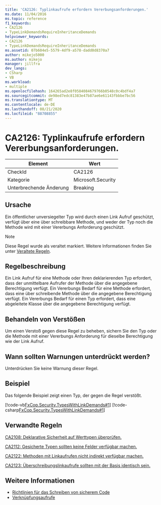 ```yaml
---
title: 'CA2126: Typlinkaufrufe erfordern Vererbungsanforderungen.'
ms.date: 11/04/2016
ms.topic: reference
f1_keywords:
- CA2126
- TypeLinkDemandsRequireInheritanceDemands
helpviewer_keywords:
- CA2126
- TypeLinkDemandsRequireInheritanceDemands
ms.assetid: 07b604e5-5579-4df9-a578-dadd0d8370a7
author: mikejo5000
ms.author: mikejo
manager: jillfra
dev_langs:
- CSharp
- VB
ms.workload:
- multiple
ms.openlocfilehash: 164265ad2e8f0584084679766b0548c0c4bdf4a7
ms.sourcegitcommit: de98ed7edc81383e47b87ae6e61143fbbbe7bc56
ms.translationtype: MT
ms.contentlocale: de-DE
ms.lasthandoff: 08/21/2020
ms.locfileid: "88708855"
---
```

# <a name="ca2126-type-link-demands-require-inheritance-demands"></a>CA2126: Typlinkaufrufe erfordern Vererbungsanforderungen.

|Element|Wert|
|-|-|
|CheckId|CA2126|
|Kategorie|Microsoft.Security|
|Unterbrechende Änderung|Breaking|

## <a name="cause"></a>Ursache
Ein öffentlicher unversiegelter Typ wird durch einen Link Aufruf geschützt, verfügt über eine über schreibbare Methode, und weder der Typ noch die Methode wird mit einer Vererbungs Anforderung geschützt.

> [!NOTE]
> Diese Regel wurde als veraltet markiert. Weitere Informationen finden Sie unter [Veraltete Regeln](fxcop-rule-port-status.md#deprecated-rules).

## <a name="rule-description"></a>Regelbeschreibung
Ein Link Aufruf für eine Methode oder Ihren deklarierenden Typ erfordert, dass der unmittelbare Aufrufer der Methode über die angegebene Berechtigung verfügt. Ein Vererbungs Bedarf für eine Methode erfordert, dass eine über schreibende Methode über die angegebene Berechtigung verfügt. Ein Vererbungs Bedarf für einen Typ erfordert, dass eine abgeleitete Klasse über die angegebene Berechtigung verfügt.

## <a name="how-to-fix-violations"></a>Behandeln von Verstößen
Um einen Verstoß gegen diese Regel zu beheben, sichern Sie den Typ oder die Methode mit einer Vererbungs Anforderung für dieselbe Berechtigung wie der Link Aufruf.

## <a name="when-to-suppress-warnings"></a>Wann sollten Warnungen unterdrückt werden?
Unterdrücken Sie keine Warnung dieser Regel.

## <a name="example"></a>Beispiel
Das folgende Beispiel zeigt einen Typ, der gegen die Regel verstößt.

[!code-vb[FxCop.Security.TypesWithLinkDemands#1](../code-quality/codesnippet/VisualBasic/ca2126-type-link-demands-require-inheritance-demands_1.vb)]
[!code-csharp[FxCop.Security.TypesWithLinkDemands#1](../code-quality/codesnippet/CSharp/ca2126-type-link-demands-require-inheritance-demands_1.cs)]

## <a name="related-rules"></a>Verwandte Regeln
[CA2108: Deklarative Sicherheit auf Werttypen überprüfen.](../code-quality/ca2108.md)

[CA2112: Gesicherte Typen sollten keine Felder verfügbar machen.](../code-quality/ca2112.md)

[CA2122: Methoden mit Linkaufrufen nicht indirekt verfügbar machen.](../code-quality/ca2122.md)

[CA2123: Überschreibungslinkaufrufe sollten mit der Basis identisch sein.](../code-quality/ca2123.md)

## <a name="see-also"></a>Weitere Informationen

- [Richtlinien für das Schreiben von sicherem Code](/dotnet/standard/security/secure-coding-guidelines)
- [Verknüpfungsaufrufe](/dotnet/framework/misc/link-demands)
